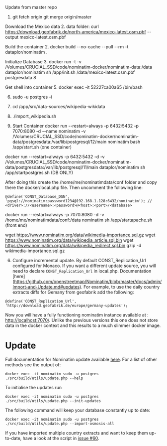 
Update from master repo
1. git fetch origin
   git merge origin/master

Download the Mexico data 
2. data folder: curl https://download.geofabrik.de/north-america/mexico-latest.osm.pbf --output mexico-latest.osm.pbf

Build the container
2. docker build --no-cache --pull --rm -t dataplor/nominatim .

Initialize Database
3. docker run -t -v /Volumes/CRUCIAL_SSD/code/nominatim-docker/nominatim-data:/data dataplor/nominatim  sh /app/init.sh /data/mexico-latest.osm.pbf postgresdata 8

Get shell into container
5. docker exec -it 52227ca00a65 /bin/bash

6. sudo -u postgres -i

7. cd /app/src/data-sources/wikipedia-wikidata

8. ./import_wikipedia.sh

9. Start Container
docker run --restart=always -p 6432:5432 -p 7070:8080 -d --name nominatim -v /Volumes/CRUCIAL_SSD/code/nominatim-docker/nominatim-data/postgresdata:/var/lib/postgresql/12/main nominatim bash /app/start.sh (one container)

docker run --restart=always -p 6432:5432 -d -v /Volumes/CRUCIAL_SSD/code/nominatim-docker/nominatim-data/postgresdata:/var/lib/postgresql/11/main dataplor/nominatim sh /app/startpostgres.sh (DB ONLY)

After doing this create the /home/me/nominatimdata/conf folder and copy there the docker/local.php file. Then uncomment the following line:

   ```
   @define('CONST_Database_DSN', 'pgsql://nominatim:password1234@192.168.1.128:6432/nominatim'); // <driver>://<username>:<password>@<host>:<port>/<database>
   ```

   docker run --restart=always -p 7070:8080 -d -v /home/me/nominatimdata/conf:/data nominatim sh /app/startapache.sh (front end)

 
  wget  https://www.nominatim.org/data/wikimedia-importance.sql.gz 
  wget https://www.nominatim.org/data/wikipedia_article.sql.bin 
  wget https://www.nominatim.org/data/wikipedia_redirect.sql.bin
  gzip -d wikimedia-importance.sql.gz


6. Configure incremental update. By default CONST_Replication_Url configured for Monaco.
If you want a different update source, you will need to declare `CONST_Replication_Url` in local.php. Documentation [here] (https://github.com/openstreetmap/Nominatim/blob/master/docs/admin/Import-and-Update.md#updates). For example, to use the daily country extracts diffs for Gemany from geofabrik add the following:
  ```
  @define('CONST_Replication_Url', 'http://download.geofabrik.de/europe/germany-updates');
  ```

  Now you will have a fully functioning nominatim instance available at : [http://localhost:7070/](http://localhost:7070). Unlike the previous versions
  this one does not store data in the docker context and this results to a much slimmer docker image.

# Update

Full documentation for Nominatim update available [here](https://github.com/openstreetmap/Nominatim/blob/master/docs/admin/Import-and-Update.md#updates). For a list of other methods see the output of:
  ```
  docker exec -it nominatim sudo -u postgres ./src/build/utils/update.php --help
  ```

To initialise the updates run
  ```
  docker exec -it nominatim sudo -u postgres ./src/build/utils/update.php --init-updates
  ```

The following command will keep your database constantly up to date:
  ```
  docker exec -it nominatim sudo -u postgres ./src/build/utils/update.php --import-osmosis-all
  ```
If you have imported multiple country extracts and want to keep them
up-to-date, have a look at the script in
[issue #60](https://github.com/openstreetmap/Nominatim/issues/60).
